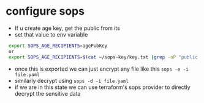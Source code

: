 # configure sops

- If u create age key, get the public from its
- set that value to env variable
```bash
 export SOPS_AGE_RECIPIENTS=agePubKey
 or
 export SOPS_AGE_RECIPIENTS=$(cat ~/sops-key/key.txt |grep -oP "public key: \K(.*)")
```
- once this is exported we can just encrypt any file like this `sops -e -i file.yaml`
- similarly decrypt using `sops -d -i file.yaml`
- if we are in this state we can use terraform's sops provider to directly decrypt the sensitive data